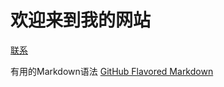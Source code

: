 # 欢迎来到我的网站


[联系](https://linqyuan.github.io/new) 


有用的Markdown语法 [GitHub Flavored Markdown](https://guides.github.com/features/mastering-markdown/)
